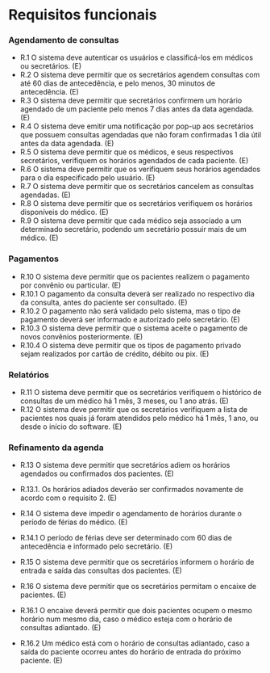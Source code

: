 # Requisitos funcionais

### Agendamento de consultas
- R.1 O sistema deve autenticar os usuários e classificá-los em médicos ou secretários. (E)
- R.2 O sistema deve permitir que os secretários agendem consultas com até 60 dias de antecedência, e pelo menos, 30 minutos de antecedência. (E)
- R.3 O sistema deve permitir que secretários confirmem um horário agendado de um paciente pelo menos 7 dias antes da data agendada. (E)
- R.4 O sistema deve emitir uma notificação por pop-up aos secretários que possuem consultas agendadas que não foram confirmadas 1 dia útil antes da data agendada. (E)
- R.5 O sistema deve permitir que os médicos, e seus respectivos secretários, verifiquem os horários agendados de cada paciente. (E)
- R.6 O sistema deve permitir que os verifiquem seus horários agendados para o dia especificado pelo usuário. (E)
- R.7 O sistema deve permitir que os secretários cancelem as consultas agendadas. (E)
- R.8 O sistema deve permitir que os secretários verifiquem os horários disponíveis do médico. (E)
- R.9 O sistema deve permitir que cada médico seja associado a um determinado secretário, podendo um secretário possuir mais de um médico. (E)

### Pagamentos
- R.10 O sistema deve permitir que os pacientes realizem o pagamento por convênio ou particular. (E)
- R.10.1 O pagamento da consulta deverá ser realizado no respectivo dia da consulta, antes do paciente ser consultado. (E)
- R.10.2 O pagamento não será validado pelo sistema, mas o tipo de pagamento deverá ser informado e autorizado pelo secretário. (E)
- R.10.3 O sistema deve permitir que o sistema aceite o pagamento de novos convênios posteriormente. (E)
- R.10.4 O sistema deve permitir que os tipos de pagamento privado sejam realizados por cartão de crédito, débito ou pix. (E)

### Relatórios
- R.11 O sistema deve permitir que os secretários verifiquem o histórico de consultas de um médico há 1 mês, 3 meses, ou 1 ano atrás. (E)
- R.12 O sistema deve permitir que os secretários verifiquem a lista de pacientes nos quais já foram atendidos pelo médico há 1 mês, 1 ano, ou desde o início do software. (E)

### Refinamento da agenda
- R.13 O sistema deve permitir que secretários adiem os horários agendados ou confirmados dos pacientes. (E)
- R.13.1. Os horários adiados deverão ser confirmados novamente de acordo com o requisito 2. (E)

- R.14 O sistema deve impedir o agendamento de horários durante o período de férias do médico. (E)
- R.14.1 O período de férias deve ser determinado com 60 dias de antecedência e informado pelo secretário. (E)

- R.15 O sistema deve permitir que os secretários informem o horário de entrada e saída das consultas dos pacientes. (E)

- R.16 O sistema deve permitir que os secretários permitam o encaixe de pacientes. (E)
- R.16.1 O encaixe deverá permitir que dois pacientes ocupem o mesmo horário num mesmo dia, caso o médico esteja com o horário de consultas adiantado. (E)
- R.16.2 Um médico está com o horário de consultas adiantado, caso a saída do paciente ocorreu antes do horário de entrada do próximo paciente. (E)